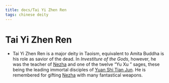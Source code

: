 ```yaml
---
title: docs/Tai Yi Zhen Ren
tags: chinese deity
---
```


# Tai Yi Zhen Ren 
- Tai Yi Zhen Ren is a major deity in Taoism, equivalent to Amita Buddha is his role as savior of the dead. In _Investiture of the Gods_, however, he was the teacher of [Nezha](Nezha.md) and one of the twelve “Yu Xu ” sages, these being the leading immortal disciples of [Yuan Shi Tian Jun](Yuan%20Shi%20Tian%20Jun.md). He is remembered for gifting [Nezha](Nezha.md) with many fantastical weapons.